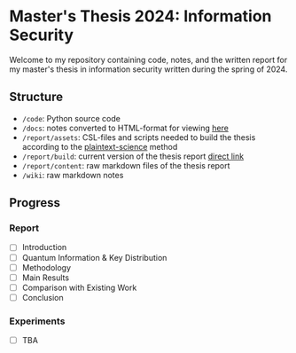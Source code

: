 # Master's Thesis 2024: Information Security

Welcome to my repository containing code, notes, and the written report for my
master's thesis in information security written during the spring of 2024.

## Structure

- `/code`: Python source code
- `/docs`: notes converted to HTML-format for viewing
  [here](https://edunfelt.github.io/dsv-thesis/)
- `/report/assets`: CSL-files and scripts needed to build the thesis according
  to the [plaintext-science](https://github.com/edunfelt/plaintext-science)
  method
- `/report/build`: current version of the thesis report [direct
  link](https://github.com/edunfelt/dsv-thesis/blob/main/report/build/report.pdf)
- `/report/content`: raw markdown files of the thesis report
- `/wiki`: raw markdown notes

## Progress

### Report

- [ ] Introduction
- [ ] Quantum Information & Key Distribution
- [ ] Methodology
- [ ] Main Results
- [ ] Comparison with Existing Work
- [ ] Conclusion

### Experiments

- [ ] TBA
